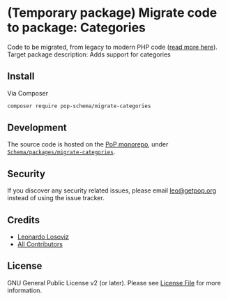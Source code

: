 # (Temporary package) Migrate code to package: Categories

Code to be migrated, from legacy to modern PHP code ([read more here](https://github.com/leoloso/PoP#codebase-migration)). Target package description:  Adds support for categories

## Install

Via Composer

``` bash
composer require pop-schema/migrate-categories
```

## Development

The source code is hosted on the [PoP monorepo](https://github.com/leoloso/PoP), under [`Schema/packages/migrate-categories`](https://github.com/leoloso/PoP/tree/master/layers/Schema/packages/migrate-categories).

## Security

If you discover any security related issues, please email leo@getpop.org instead of using the issue tracker.

## Credits

- [Leonardo Losoviz][link-author]
- [All Contributors][link-contributors]

## License

GNU General Public License v2 (or later). Please see [License File](LICENSE.md) for more information.

[ico-version]: https://img.shields.io/packagist/v/pop-schema/categories.svg?style=flat-square
[ico-license]: https://img.shields.io/badge/license-GPLv2-brightgreen.svg?style=flat-square
[ico-travis]: https://img.shields.io/travis/pop-schema/categories/master.svg?style=flat-square
[ico-scrutinizer]: https://img.shields.io/scrutinizer/coverage/g/pop-schema/categories.svg?style=flat-square
[ico-code-quality]: https://img.shields.io/scrutinizer/g/pop-schema/categories.svg?style=flat-square
[ico-downloads]: https://img.shields.io/packagist/dt/pop-schema/categories.svg?style=flat-square

[link-packagist]: https://packagist.org/packages/pop-schema/categories
[link-travis]: https://travis-ci.org/pop-schema/categories
[link-scrutinizer]: https://scrutinizer-ci.com/g/pop-schema/categories/code-structure
[link-code-quality]: https://scrutinizer-ci.com/g/pop-schema/categories
[link-downloads]: https://packagist.org/packages/pop-schema/categories
[link-author]: https://github.com/leoloso
[link-contributors]: ../../../../../../contributors
